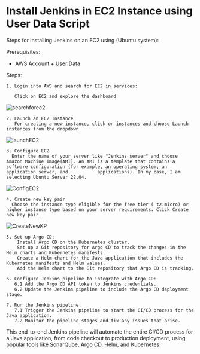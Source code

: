 # Install Jenkins in EC2 Instance using User Data Script

Steps for installing Jenkins on an EC2 using (Ubuntu system):
   
Prerequisites:

   -  AWS Account + User Data


Steps:

    1. Login into AWS and search for EC2 in services:
    
       Click on EC2 and explore the dashboard
       
   ![searchforec2](https://github.com/aa-cloudengineer/CI-CD/assets/144057103/f1d97b4f-1e2b-47ce-9587-ac906fbe81fc)
    
    2. Launch an EC2 Instance
       For creating a new instance, click on instances and choose Launch instances from the dropdown.

   ![launchEC2](https://github.com/aa-cloudengineer/CI-CD/assets/144057103/bb1c0f95-beb5-45a5-9f11-fa7409c87a9c)

    3. Configure EC2
      Enter the name of your server like "Jenkins server" and choose Amazon Machine Image(AMI). An AMI is a template that contains a software configuration (for example, an operating system, an application server, and           applications). In my case, I am selecting Ubuntu Server 22.04.

   ![ConfigEC2](https://github.com/aa-cloudengineer/CI-CD/assets/144057103/0544a343-7c19-4528-8c74-e3205140aeeb)

    4. Create new key pair
      Choose the instance type eligible for the free tier ( t2.micro) or higher instance type based on your server requirements. Click Create new key pair.

   ![CreateNewKP](https://github.com/aa-cloudengineer/CI-CD/assets/144057103/3d14d4cb-eeee-4d2e-95a9-634e688166d8)

    5. Set up Argo CD:
        Install Argo CD on the Kubernetes cluster.
        Set up a Git repository for Argo CD to track the changes in the Helm charts and Kubernetes manifests.
        Create a Helm chart for the Java application that includes the Kubernetes manifests and Helm values.
        Add the Helm chart to the Git repository that Argo CD is tracking.

    6. Configure Jenkins pipeline to integrate with Argo CD:
       6.1 Add the Argo CD API token to Jenkins credentials.
       6.2 Update the Jenkins pipeline to include the Argo CD deployment stage.

    7. Run the Jenkins pipeline:
       7.1 Trigger the Jenkins pipeline to start the CI/CD process for the Java application.
       7.2 Monitor the pipeline stages and fix any issues that arise.

This end-to-end Jenkins pipeline will automate the entire CI/CD process for a Java application, from code checkout to production deployment, using popular tools like SonarQube, Argo CD, Helm, and Kubernetes.
